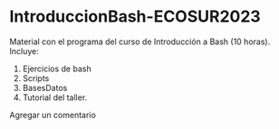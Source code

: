 # IntroduccionBash-ECOSUR2023
Material con el programa del curso de Introducción a Bash (10 horas).
Incluye:
1. Ejercicios de bash
2. Scripts 
3. BasesDatos
4. Tutorial del taller.

Agregar un comentario 